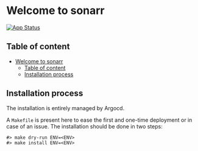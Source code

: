 # Welcome to sonarr

[![App Status](https://argocd-internal.spirit-dev.net/api/badge?name=sonarr-turingpi&revision=true&showAppName=true)](https://argocd-internal.spirit-dev.net/applications/sonarr-turingpi)

## Table of content

- [Welcome to sonarr](#welcome-to-sonarr)
  - [Table of content](#table-of-content)
  - [Installation process](#installation-process)

## Installation process

The installation is entirely managed by Argocd.

A `Makefile` is present here to ease the first and one-time deployment or in case of an issue.
The installation should be done in two steps:

```shell
#> make dry-run ENV=<ENV>
#> make install ENV=<ENV>
```

